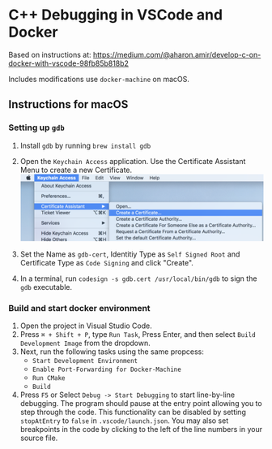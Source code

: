 # C++ Debugging in VSCode and Docker

Based on instructions at: https://medium.com/@aharon.amir/develop-c-on-docker-with-vscode-98fb85b818b2

Includes modifications use `docker-machine` on macOS.

## Instructions for macOS

### Setting up `gdb`
1. Install `gdb` by running `brew install gdb`
2. Open the `Keychain Access` application. Use the Certificate Assistant Menu to create a new Certificate. 
   ![Certificate assistant](https://raw.githubusercontent.com/thomasantony/vscode-cpp-docker-debug/master/docs/cert_assistant.png)


3. Set the Name as `gdb-cert`, Identitiy Type as `Self Signed Root` and Certificate Type as `Code Signing` and click "Create".
4. In a terminal, run `codesign -s gdb.cert /usr/local/bin/gdb` to sign the `gdb` executable.

### Build and start docker environment

1. Open the project in Visual Studio Code.
2. Press `⌘ + Shift + P`, type `Run Task`, Press Enter, and then select `Build Development Image` from the dropdown.
3. Next, run the following tasks using the same propcess:
   * `Start Development Environment`
   * `Enable Port-Forwarding for Docker-Machine`
   * `Run CMake`
   * `Build`
4. Press `F5` or Select `Debug -> Start Debugging` to start line-by-line debugging. The program should pause at the entry point allowing you to step through the code. This functionality can be disabled by setting `stopAtEntry` to `false` in `.vscode/launch.json`. You may also set breakpoints in the code by clicking to the left of the line numbers in your source file. 